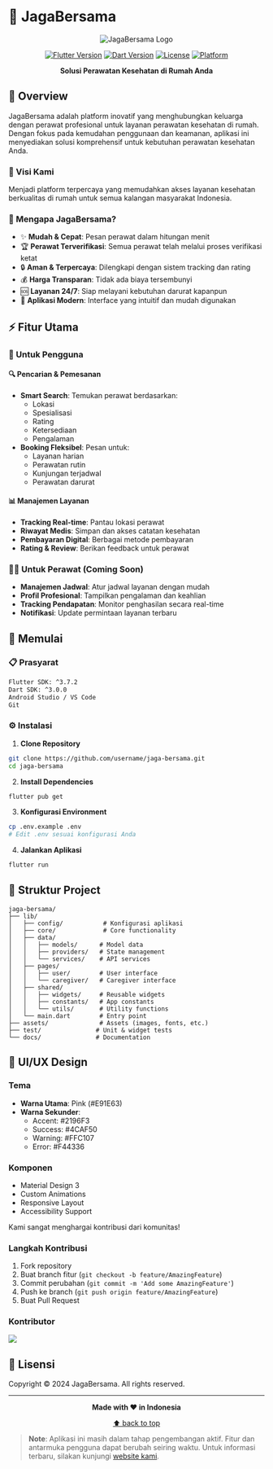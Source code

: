 # 🏥 JagaBersama

<div align="center">

![JagaBersama Logo](assets/images/logo.png)

[![Flutter Version](https://img.shields.io/badge/Flutter-^3.7.2-blue.svg)](https://flutter.dev/)
[![Dart Version](https://img.shields.io/badge/Dart-^3.0.0-blue.svg)](https://dart.dev/)
[![License](https://img.shields.io/badge/license-Proprietary-red.svg)](LICENSE)
[![Platform](https://img.shields.io/badge/Platform-Android%20%7C%20iOS-green.svg)](https://flutter.dev/)

**Solusi Perawatan Kesehatan di Rumah Anda**

</div>

## 📱 Overview

JagaBersama adalah platform inovatif yang menghubungkan keluarga dengan perawat profesional untuk layanan perawatan kesehatan di rumah. Dengan fokus pada kemudahan penggunaan dan keamanan, aplikasi ini menyediakan solusi komprehensif untuk kebutuhan perawatan kesehatan Anda.

### 🎯 Visi Kami

Menjadi platform terpercaya yang memudahkan akses layanan kesehatan berkualitas di rumah untuk semua kalangan masyarakat Indonesia.

### 🌟 Mengapa JagaBersama?

- ✨ **Mudah & Cepat**: Pesan perawat dalam hitungan menit
- 🏆 **Perawat Terverifikasi**: Semua perawat telah melalui proses verifikasi ketat
- 🔒 **Aman & Terpercaya**: Dilengkapi dengan sistem tracking dan rating
- 💰 **Harga Transparan**: Tidak ada biaya tersembunyi
- 🆘 **Layanan 24/7**: Siap melayani kebutuhan darurat kapanpun
- 📱 **Aplikasi Modern**: Interface yang intuitif dan mudah digunakan

## ⚡ Fitur Utama

### 👥 Untuk Pengguna

#### 🔍 Pencarian & Pemesanan

- **Smart Search**: Temukan perawat berdasarkan:
  - Lokasi
  - Spesialisasi
  - Rating
  - Ketersediaan
  - Pengalaman
- **Booking Fleksibel**: Pesan untuk:
  - Layanan harian
  - Perawatan rutin
  - Kunjungan terjadwal
  - Perawatan darurat

#### 📊 Manajemen Layanan

- **Tracking Real-time**: Pantau lokasi perawat
- **Riwayat Medis**: Simpan dan akses catatan kesehatan
- **Pembayaran Digital**: Berbagai metode pembayaran
- **Rating & Review**: Berikan feedback untuk perawat

### 👨‍⚕️ Untuk Perawat (Coming Soon)

- **Manajemen Jadwal**: Atur jadwal layanan dengan mudah
- **Profil Profesional**: Tampilkan pengalaman dan keahlian
- **Tracking Pendapatan**: Monitor penghasilan secara real-time
- **Notifikasi**: Update permintaan layanan terbaru

## 🚀 Memulai

### 📋 Prasyarat

```bash
Flutter SDK: ^3.7.2
Dart SDK: ^3.0.0
Android Studio / VS Code
Git
```

### ⚙️ Instalasi

1. **Clone Repository**

```bash
git clone https://github.com/username/jaga-bersama.git
cd jaga-bersama
```

2. **Install Dependencies**

```bash
flutter pub get
```

3. **Konfigurasi Environment**

```bash
cp .env.example .env
# Edit .env sesuai konfigurasi Anda
```

4. **Jalankan Aplikasi**

```bash
flutter run
```

## 📱 Struktur Project

```
jaga-bersama/
├── lib/
│   ├── config/           # Konfigurasi aplikasi
│   ├── core/             # Core functionality
│   ├── data/
│   │   ├── models/      # Model data
│   │   ├── providers/   # State management
│   │   └── services/    # API services
│   ├── pages/
│   │   ├── user/        # User interface
│   │   └── caregiver/   # Caregiver interface
│   ├── shared/
│   │   ├── widgets/     # Reusable widgets
│   │   ├── constants/   # App constants
│   │   └── utils/       # Utility functions
│   └── main.dart        # Entry point
├── assets/              # Assets (images, fonts, etc.)
├── test/               # Unit & widget tests
└── docs/               # Documentation
```

## 🎨 UI/UX Design

### Tema

- **Warna Utama**: Pink (#E91E63)
- **Warna Sekunder**:
  - Accent: #2196F3
  - Success: #4CAF50
  - Warning: #FFC107
  - Error: #F44336

### Komponen

- Material Design 3
- Custom Animations
- Responsive Layout
- Accessibility Support

Kami sangat menghargai kontribusi dari komunitas!

### Langkah Kontribusi

1. Fork repository
2. Buat branch fitur (`git checkout -b feature/AmazingFeature`)
3. Commit perubahan (`git commit -m 'Add some AmazingFeature'`)
4. Push ke branch (`git push origin feature/AmazingFeature`)
5. Buat Pull Request

### Kontributor

<a href="https://github.com/username/jaga-bersama/graphs/contributors">
  <img src="https://contributors-img.web.app/image?repo=username/jaga-bersama" />
</a>

## 📄 Lisensi

Copyright © 2024 JagaBersama. All rights reserved.

---

<div align="center">

**Made with ❤️ in Indonesia**

[⬆ back to top](#-jagabersama)

</div>

> **Note**: Aplikasi ini masih dalam tahap pengembangan aktif. Fitur dan antarmuka pengguna dapat berubah seiring waktu. Untuk informasi terbaru, silakan kunjungi [website kami](https://www.jagabersama.com).
